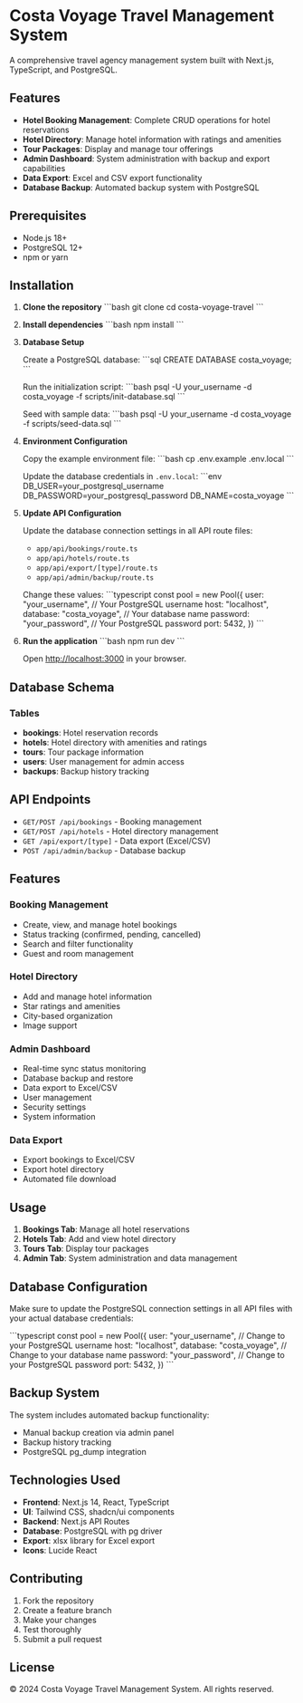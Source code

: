 # Costa Voyage Travel Management System

A comprehensive travel agency management system built with Next.js, TypeScript, and PostgreSQL.

## Features

- **Hotel Booking Management**: Complete CRUD operations for hotel reservations
- **Hotel Directory**: Manage hotel information with ratings and amenities
- **Tour Packages**: Display and manage tour offerings
- **Admin Dashboard**: System administration with backup and export capabilities
- **Data Export**: Excel and CSV export functionality
- **Database Backup**: Automated backup system with PostgreSQL

## Prerequisites

- Node.js 18+ 
- PostgreSQL 12+
- npm or yarn

## Installation

1. **Clone the repository**
   \`\`\`bash
   git clone <repository-url>
   cd costa-voyage-travel
   \`\`\`

2. **Install dependencies**
   \`\`\`bash
   npm install
   \`\`\`

3. **Database Setup**
   
   Create a PostgreSQL database:
   \`\`\`sql
   CREATE DATABASE costa_voyage;
   \`\`\`

   Run the initialization script:
   \`\`\`bash
   psql -U your_username -d costa_voyage -f scripts/init-database.sql
   \`\`\`

   Seed with sample data:
   \`\`\`bash
   psql -U your_username -d costa_voyage -f scripts/seed-data.sql
   \`\`\`

4. **Environment Configuration**
   
   Copy the example environment file:
   \`\`\`bash
   cp .env.example .env.local
   \`\`\`

   Update the database credentials in `.env.local`:
   \`\`\`env
   DB_USER=your_postgresql_username
   DB_PASSWORD=your_postgresql_password
   DB_NAME=costa_voyage
   \`\`\`

5. **Update API Configuration**
   
   Update the database connection settings in all API route files:
   - `app/api/bookings/route.ts`
   - `app/api/hotels/route.ts`
   - `app/api/export/[type]/route.ts`
   - `app/api/admin/backup/route.ts`

   Change these values:
   \`\`\`typescript
   const pool = new Pool({
     user: "your_username",     // Your PostgreSQL username
     host: "localhost",
     database: "costa_voyage",  // Your database name
     password: "your_password", // Your PostgreSQL password
     port: 5432,
   })
   \`\`\`

6. **Run the application**
   \`\`\`bash
   npm run dev
   \`\`\`

   Open [http://localhost:3000](http://localhost:3000) in your browser.

## Database Schema

### Tables

- **bookings**: Hotel reservation records
- **hotels**: Hotel directory with amenities and ratings
- **tours**: Tour package information
- **users**: User management for admin access
- **backups**: Backup history tracking

## API Endpoints

- `GET/POST /api/bookings` - Booking management
- `GET/POST /api/hotels` - Hotel directory management
- `GET /api/export/[type]` - Data export (Excel/CSV)
- `POST /api/admin/backup` - Database backup

## Features

### Booking Management
- Create, view, and manage hotel bookings
- Status tracking (confirmed, pending, cancelled)
- Search and filter functionality
- Guest and room management

### Hotel Directory
- Add and manage hotel information
- Star ratings and amenities
- City-based organization
- Image support

### Admin Dashboard
- Real-time sync status monitoring
- Database backup and restore
- Data export to Excel/CSV
- User management
- Security settings
- System information

### Data Export
- Export bookings to Excel/CSV
- Export hotel directory
- Automated file download

## Usage

1. **Bookings Tab**: Manage all hotel reservations
2. **Hotels Tab**: Add and view hotel directory
3. **Tours Tab**: Display tour packages
4. **Admin Tab**: System administration and data management

## Database Configuration

Make sure to update the PostgreSQL connection settings in all API files with your actual database credentials:

\`\`\`typescript
const pool = new Pool({
  user: "your_username",     // Change to your PostgreSQL username
  host: "localhost",
  database: "costa_voyage",  // Change to your database name
  password: "your_password", // Change to your PostgreSQL password
  port: 5432,
})
\`\`\`

## Backup System

The system includes automated backup functionality:
- Manual backup creation via admin panel
- Backup history tracking
- PostgreSQL pg_dump integration

## Technologies Used

- **Frontend**: Next.js 14, React, TypeScript
- **UI**: Tailwind CSS, shadcn/ui components
- **Backend**: Next.js API Routes
- **Database**: PostgreSQL with pg driver
- **Export**: xlsx library for Excel export
- **Icons**: Lucide React

## Contributing

1. Fork the repository
2. Create a feature branch
3. Make your changes
4. Test thoroughly
5. Submit a pull request

## License

© 2024 Costa Voyage Travel Management System. All rights reserved.

